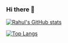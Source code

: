 ### Hi there 👋

<!--
**rahul-biswakarma/rahul-biswakarma** is a ✨ _special_ ✨ repository because its `README.md` (this file) appears on your GitHub profile.

Here are some ideas to get you started:

- 🔭 I’m currently working on ...
- 🌱 I’m currently learning ...
- 👯 I’m looking to collaborate on ...
- 🤔 I’m looking for help with ...
- 💬 Ask me about ...
- 📫 How to reach me: ...
- 😄 Pronouns: ...
- ⚡ Fun fact: ...
-->

[![Rahul's GitHub stats](https://github-readme-stats-ochre-sigma.vercel.app/api?username=rahul-biswakarma&count_private=true&show_icons=true&theme=dark)](https://github.com/rahul-biswakarma/github-readme-stats)

[![Top Langs](https://github-readme-stats-ochre-sigma.vercel.app/api/top-langs/?username=rahul-biswakarma)](https://github.com/rahul-biswakarma/github-readme-stats)
